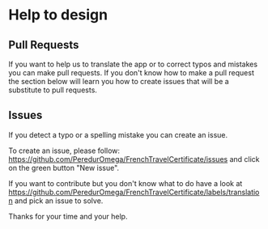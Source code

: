 # Help to design

## Pull Requests

If you want to help us to translate the app or to correct typos and mistakes you can make pull 
requests. If you don't know how to make a pull request the section below will learn you how to 
create issues that will be a substitute to pull requests.

## Issues

If you detect a typo or a spelling mistake you can create an issue.

To create an issue, please follow: https://github.com/PeredurOmega/FrenchTravelCertificate/issues 
and click on the green button "New issue".

If you want to contribute but you don't know what to do have a look at 
https://github.com/PeredurOmega/FrenchTravelCertificate/labels/translation and pick an issue to 
solve.

Thanks for your time and your help.